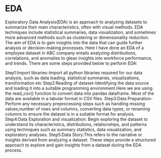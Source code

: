 # EDA
Exploratory Data Analysis(EDA) is an approach to analyzing datasets to summarize their main characteristics, often with visual methods.
EDA techniques include statistical summaries, data visualization, and sometimes more advanced methods such as clustering or dimensionality reduction.
The aim of EDA is to gain insights into the data that can guide further analysis or decision-making processes.
Here I have done an EDA of a employee dataset in ABC company entails analyzing distributions, correlations, and anomalies to glean insights into workforce performance, and trends.
There are some steps provided below to perform EDA:


Step1:Import libraries-Import all python libraries required for our data analysis, such as data loading, statistical summaries, visualizations, transformation etc
Step2:Reading of dataset-Identifying the data source and loading it into a suitable programming environment.Here we are using the read_csv() function to convert data into pandas dataframe.
Most of the data are available in a tabular format in CSV files.
Step3:Data Preparation- Perform any necessary preprocessing steps such as handling missing values,number of rows and columns, converting data types, or renaming columns to ensure the dataset is in a suitable format for analysis.
Step4:Data Exploration and visualization: Begin exploring the dataset to understand its characteristics, distributions, relationships, and patterns using techniques such as summary statistics, data visualization, and exploratory analyses.
Step5:Data Story:This refers to the narrative or insights derived from analyzing a dataset.
These steps provide a structured approach to explore and gain insights from a dataset during the EDA process.
